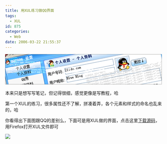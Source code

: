 ```yaml
---
title: 用XUL练习做QQ界面
tags:
  - XUL
id: 875
categories:
  - Web
date: 2006-03-22 21:55:37
---
```


![](/images/2006/03/22_2006-3-322401859_12723.gif)

本来只是想写写笔记，但记得很细，感觉更像是写教程，哈

第一个XUL的练习，很多属性还不了解，拼凑着弄，各个元素和样式的命名也乱来的，哈

你看得出下面图跟QQ的差别么，下面可是用XUL做的界面，点击这里[下载源码](/blog/upload/2006-3-322278181.rar)，用Firefox打开XUL文件即可

![](/blog/upload/2006-3-322562383.jpg)